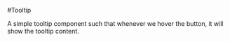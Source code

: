 #Tooltip

A simple tooltip component such that whenever we hover the button, it will show the tooltip content.

